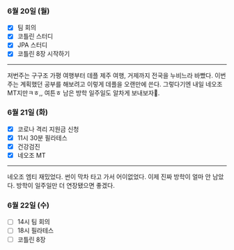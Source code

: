 ### 6월 20일 (월)
- [x] 팀 회의
- [x] 코틀린 스터디
- [x] JPA 스터디
- [x] 코틀린 8장 시작하기
---
저번주는 구구조 가평 여행부터 데플 제주 여행, 거제까지 전국을 누비느라 바빴다. 이번주는 계획했던 공부를 해보려고 이렇게 데플을 오랜만에 쓴다.
그렇다기엔 내일 네오조 MT지만ㅋㅎ,, 여튼ㅎ 남은 방학 일주일도 알차게 보내보자👊.

### 6월 21일 (화)
- [x] 코로나 격리 지원금 신청
- [x] 11시 30분 필라테스
- [x] 건강검진
- [x] 네오조 MT
---
네오조 엠티 재밌었다. 썬이 막차 타고 가서 어이없었다. 이제 진짜 방학이 얼마 안 남았다. 방학이 일주일만 더 연장됐으면 좋겠다.

### 6월 22일 (수)
- [ ] 14시 팀 회의
- [ ] 18시 필라테스
- [ ] 코틀린 8장
